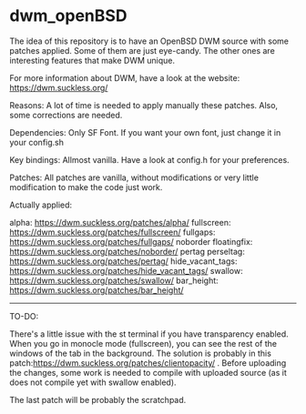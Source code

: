# dwm_openBSD
The idea of this repository is to have an OpenBSD DWM source with some patches applied. Some of them are just eye-candy. The other ones are interesting features that make DWM unique.

For more information about DWM, have a look at the website: https://dwm.suckless.org/ 

Reasons:
  A lot of time is needed to apply manually these patches. Also, some corrections are needed.
 
Dependencies:
Only SF Font. If you want your own font, just change it in your config.sh

Key bindings:
Allmost vanilla. Have a look at config.h for your preferences.

Patches:
All patches are vanilla, without modifications or very little modification to make the code just work.
  
Actually applied: 

alpha: https://dwm.suckless.org/patches/alpha/
fullscreen: https://dwm.suckless.org/patches/fullscreen/
fullgaps: https://dwm.suckless.org/patches/fullgaps/
noborder floatingfix: https://dwm.suckless.org/patches/noborder/
pertag perseltag: https://dwm.suckless.org/patches/pertag/
hide_vacant_tags: https://dwm.suckless.org/patches/hide_vacant_tags/
swallow: https://dwm.suckless.org/patches/swallow/
bar_height: https://dwm.suckless.org/patches/bar_height/

---
TO-DO:

There's a little issue with the st terminal if you have transparency enabled. When you go in monocle mode (fullscreen), you can see the rest of the windows of the tab in the background.
The solution is probably in this patch:https://dwm.suckless.org/patches/clientopacity/ . Before uploading the changes, some work is needed to compile with uploaded source (as it does not compile yet with swallow enabled).

The last patch will be probably the scratchpad.
